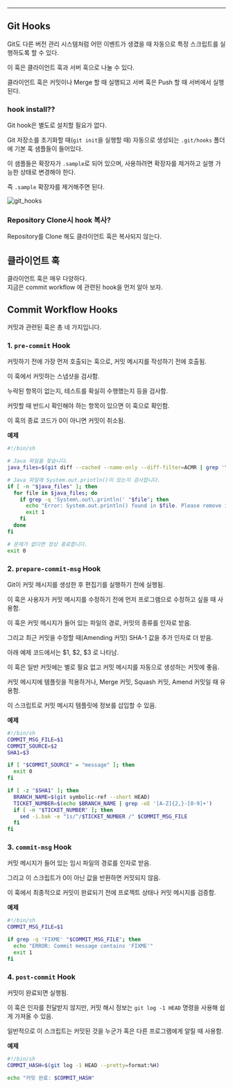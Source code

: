 ***

## Git Hooks

Git도 다른 버전 관리 시스템처럼 어떤 이벤트가 생겼을 때 자동으로 특정 스크립트를 실행하도록 할 수 있다. 

이 훅은 클라이언트 훅과 서버 훅으로 나눌 수 있다. 

클라이언트 훅은 커밋이나 Merge 할 때 실행되고 서버 훅은 Push 할 때 서버에서 실행된다. 

### hook install??

Git hook은 별도로 설치할 필요가 없다. 

Git 저장소를 초기화할 때(`git init`을 실행할 때) 자동으로 생성되는 `.git/hooks` 폴더에 기본 훅 샘플들이 들어있다.

이 샘플들은 확장자가 `.sample`로 되어 있으며, 사용하려면 확장자를 제거하고 실행 가능한 상태로 변경해야 한다.

즉 `.sample` 확장자를 제거해주면 된다.

![git_hooks](https://user-images.githubusercontent.com/61622657/230907155-49dc6b71-52fd-4e23-8630-925725fb7092.png)


### Repository Clone시 hook 복사?

Repository를 Clone 해도 클라이언트 훅은 복사되지 않는다.

## 클라이언트 훅

클라이언트 훅은 매우 다양하다. \
지금은 commit workflow 에 관련된 hook을 먼저 알아 보자.

## Commit Workflow Hooks

커밋과 관련된 훅은 총 네 가지입니다.

### 1. `pre-commit` Hook

커밋하기 전에 가장 먼저 호출되는 훅으로, 커밋 메시지를 작성하기 전에 호출됨. 

이 훅에서 커밋하는 스냅샷을 검사함. 

누락된 항목이 없는지, 테스트를 확실히 수행했는지 등을 검사함. 

커밋할 때 반드시 확인해야 하는 항목이 있으면 이 훅으로 확인함. 

이 훅의 종료 코드가 0이 아니면 커밋이 취소됨.

**예제**

```bash
#!/bin/sh

# Java 파일을 찾습니다.
java_files=$(git diff --cached --name-only --diff-filter=ACMR | grep '\.java$')

# Java 파일에 System.out.println()이 있는지 검사합니다.
if [ -n "$java_files" ]; then
  for file in $java_files; do
    if grep -q 'System\.out\.println(' "$file"; then
      echo "Error: System.out.println() found in $file. Please remove it before committing."
      exit 1
    fi
  done
fi

# 문제가 없다면 정상 종료합니다.
exit 0
```

### 2. `prepare-commit-msg` Hook

Git이 커밋 메시지를 생성한 후 편집기를 실행하기 전에 실행됨.

이 훅은 사용자가 커밋 메시지를 수정하기 전에 먼저 프로그램으로 수정하고 싶을 때 사용함.

이 훅은 커밋 메시지가 들어 있는 파일의 경로, 커밋의 종류를 인자로 받음. 

그리고 최근 커밋을 수정할 때(Amending 커밋) SHA-1 값을 추가 인자로 더 받음.

아래 예제 코드에서는 $1, $2, $3 로 나타남.

이 훅은 일반 커밋에는 별로 필요 없고 커밋 메시지를 자동으로 생성하는 커밋에 좋음. 

커밋 메시지에 템플릿을 적용하거나, Merge 커밋, Squash 커밋, Amend 커밋일 때 유용함.

이 스크립트로 커밋 메시지 템플릿에 정보를 삽입할 수 있음.

**예제**

```bash
#!/bin/sh
COMMIT_MSG_FILE=$1
COMMIT_SOURCE=$2
SHA1=$3

if [ "$COMMIT_SOURCE" = "message" ]; then
  exit 0
fi

if [ -z "$SHA1" ]; then
  BRANCH_NAME=$(git symbolic-ref --short HEAD)
  TICKET_NUMBER=$(echo $BRANCH_NAME | grep -oE '[A-Z]{2,}-[0-9]+')
  if [ -n "$TICKET_NUMBER" ]; then
    sed -i.bak -e "1s/^/$TICKET_NUMBER /" $COMMIT_MSG_FILE
  fi
fi

```

### 3. `commit-msg` Hook

커밋 메시지가 들어 있는 임시 파일의 경로를 인자로 받음. 

그리고 이 스크립트가 0이 아닌 값을 반환하면 커밋되지 않음. 

이 훅에서 최종적으로 커밋이 완료되기 전에 프로젝트 상태나 커밋 메시지를 검증함.

**예제**

```bash
#!/bin/sh
COMMIT_MSG_FILE=$1

if grep -q 'FIXME' "$COMMIT_MSG_FILE"; then
  echo "ERROR: Commit message contains 'FIXME'"
  exit 1
fi

```


### 4. `post-commit` Hook

커밋이 완료되면 실행됨. 

이 훅은 인자를 전달받지 않지만, 커밋 해시 정보는 `git log -1 HEAD` 명령을 사용해 쉽게 가져올 수 있음.

일반적으로 이 스크립트는 커밋된 것을 누군가 혹은 다른 프로그램에게 알릴 때 사용함.

**예제**

```bash
#!/bin/sh
COMMIT_HASH=$(git log -1 HEAD --pretty=format:%H)

echo "커밋 완료: $COMMIT_HASH"

```

